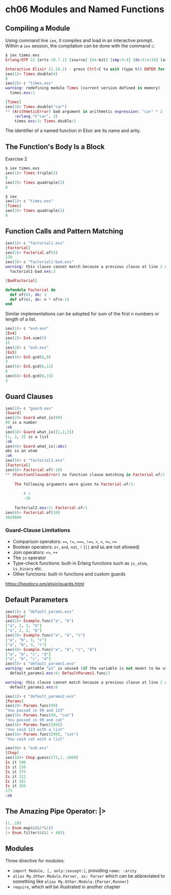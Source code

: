 # ch06 Modules and Named Functions

## Compiling a Module

Using command line `iex`, it compiles and load in an interactive prompt. Within a `iex` session, the compilation can be done with the command `c`:

```exs
$ iex times.exs
Erlang/OTP 22 [erts-10.7.1] [source] [64-bit] [smp:4:4] [ds:4:4:10] [async-threads:1] [hipe]

Interactive Elixir (1.10.2) - press Ctrl+C to exit (type h() ENTER for help)
iex(1)> Times.double(4)
8
iex(2)> c "times.exs"          
warning: redefining module Times (current version defined in memory)
  times.exs:1

[Times]
iex(3)> Times.double("car")
** (ArithmeticError) bad argument in arithmetic expression: "car" * 2
    :erlang.*("car", 2)
    times.exs:3: Times.double/1
```

The identifier of a named function in Elixir are its name and arity.

## The Function's Body Is a Block

Exercise 2
```exs
$ iex times.exs
iex(1)> Times.triple(2)
6
iex(2)> Times.quadruple(2)
8

$ iex
iex(1)> c "times.exs"
[Times]
iex(2)> Times.quadruple(2)
8
```

## Function Calls and Pattern Matching

```exs
iex(1)> c "factorial1.exs"
[Factorial]
iex(2)> Factorial.of(5)
120
iex(3)> c "factorial1-bad.exs"
warning: this clause cannot match because a previous clause at line 2 always matches
  factorial1-bad.exs:3

[BadFactorial]
```

```exs
defmodule Factorial do
  def of(0), do: 1
  def of(n), do: n * of(n-1)
end
```

Similar implementations can be adopted for sum of the first n
numbers or length of a list.

```exs
iex(1)> c "ex4.exs"
[Ex4]
iex(2)> Ex4.sum(5)
15
iex(3)> c "ex5.exs"
[Ex5]
iex(4)> Ex5.gcd(6,9)
3
iex(5)> Ex5.gcd(6,12)
6
iex(6)> Ex5.gcd(6,15)
3
```

## Guard Clauses

```exs
iex(1)> c "guard.exs"
[Guard]
iex(2)> Guard.what_is(99)
99 is a number
:ok
iex(3)> Guard.what_is([1,2,3])
[1, 2, 3] is a list
:ok
iex(4)> Guard.what_is(:abc)   
abc is an atom
:ok
iex(5)> c "factorial2.exs"
[Factorial]
iex(6)> Factorial.of(-10)
** (FunctionClauseError) no function clause matching in Factorial.of/1    
    
    The following arguments were given to Factorial.of/1:
    
        # 1
        -10
    
    factorial2.exs:2: Factorial.of/1
iex(6)> Factorial.of(10) 
3628800

```

### Guard-Clause Limitations

* Comparison operators: `==`, `!=`, `===`, `!==`, `>`, `<`, `<=`, `>=`
* Boolean operators: `or`, `and`, `not`, `!` (`||` and `&&` are not allowed)
* Join operators: `<>`, `++`
* The `in` operator
* Type-check functions: built-in Erlang functions such as `is_atom`, `is_binary` etc.
* Other functions: built-in functions and custom guards

<https://hexdocs.pm/elixir/guards.html>

## Default Parameters

```exs
iex(1)> c "default_params.exs"
[Example]
iex(2)> Example.func("a", "b")
["a", 2, 3, "b"]
["a", 2, 3, "b"]
iex(3)> Example.func("a", "b", "c")
["a", "b", 3, "c"]
["a", "b", 3, "c"]
iex(4)> Example.func("a", "b", "c", "d")
["a", "b", "c", "d"]
["a", "b", "c", "d"]
iex(5)> c "default_params1.exs"
warning: variable "p1" is unused (if the variable is not meant to be used, prefix it with an underscore)
  default_params1.exs:6: DefaultParams1.func/2

warning: this clause cannot match because a previous clause at line 2 always matches
  default_params1.exs:6

iex(1)> c "default_params2.exs"
[Params]
iex(2)> Params.func(99)
"You passed in 99 and 123"
iex(3)> Params.func(99, "cat")
"You passed in 99 and cat"
iex(4)> Params.func([99])     
"You said 123 with a list"
iex(5)> Params.func([99], "cat")
"You said cat with a list"

iex(9)> c "ex6.exs"
[Chop]
iex(10)> Chop.guess(273,1..1000)
Is it 500
Is it 250
Is it 375
Is it 312
Is it 281
Is it 265
273
:ok
```

## The Amazing Pipe Operator: |>

```exs
(1..10)
|> Enum.map(&(&1*&1))
|> Enum.filter(&(&1 < 40))
```

## Modules

Three directive for modules:

* `import Module, [, only:|except:]`, providing `name: :arity`
* `alias My.Other.Module.Parser, as: Parser` which can be abbreviated to something like `alias My.Other.Module.{Parser,Runner}`
* `require`, which will be illustrated in another chapter